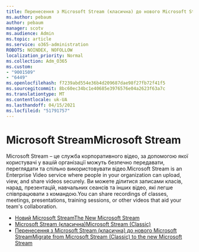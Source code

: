 ```yaml
---
title: Перенесення з Microsoft Stream (класична) до нового Microsoft Stream
ms.author: pebaum
author: pebaum
manager: scotv
ms.audience: Admin
ms.topic: article
ms.service: o365-administration
ROBOTS: NOINDEX, NOFOLLOW
localization_priority: Normal
ms.collection: Adm_O365
ms.custom:
- "9001509"
- "6449"
ms.openlocfilehash: f7239abd554e36b4d209687dae98f27fb72f41f5
ms.sourcegitcommit: 8bc60ec34bc1e40685e3976576e04a2623f63a7c
ms.translationtype: MT
ms.contentlocale: uk-UA
ms.lasthandoff: 04/15/2021
ms.locfileid: "51791757"
---
```

# <a name="microsoft-stream"></a><span data-ttu-id="ec62e-102">Microsoft Stream</span><span class="sxs-lookup"><span data-stu-id="ec62e-102">Microsoft Stream</span></span>

<span data-ttu-id="ec62e-103">Microsoft Stream – це служба корпоративного відео, за допомогою якої користувачі у вашій організації можуть безпечно передавати, переглядати та спільно використовувати відео.</span><span class="sxs-lookup"><span data-stu-id="ec62e-103">Microsoft Stream is an Enterprise Video service where people in your organization can upload, view, and share videos securely.</span></span> <span data-ttu-id="ec62e-104">Ви можете ділитися записами класів, нарад, презентацій, навчальних сеансів та інших відео, які легше співпрацювати з командою.</span><span class="sxs-lookup"><span data-stu-id="ec62e-104">You can share recordings of classes, meetings, presentations, training sessions, or other videos that aid your team's collaboration.</span></span>  

- [<span data-ttu-id="ec62e-105">Новий Microsoft Stream</span><span class="sxs-lookup"><span data-stu-id="ec62e-105">The New Microsoft Stream</span></span>](https://docs.microsoft.com/stream/new-stream)
- [<span data-ttu-id="ec62e-106">Microsoft Stream (класична)</span><span class="sxs-lookup"><span data-stu-id="ec62e-106">Microsoft Stream (Classic)</span></span>](https://docs.microsoft.com/stream/overview)
- [<span data-ttu-id="ec62e-107">Перенесення з Microsoft Stream (класична) до нового Microsoft Stream</span><span class="sxs-lookup"><span data-stu-id="ec62e-107">Migrate from Microsoft Stream (Classic) to the new Microsoft Stream</span></span>](https://docs.microsoft.com/stream/classic-migration)